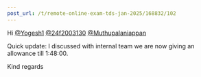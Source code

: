 ```yaml
---
post_url: /t/remote-online-exam-tds-jan-2025/168832/102
---
```

Hi [@Yogesh1](/u/yogesh1) [@24f2003130](/u/24f2003130) [@Muthupalaniappan](/u/muthupalaniappan)

Quick update: I discussed with internal team we are now giving an allowance till 1:48:00.

Kind regards
